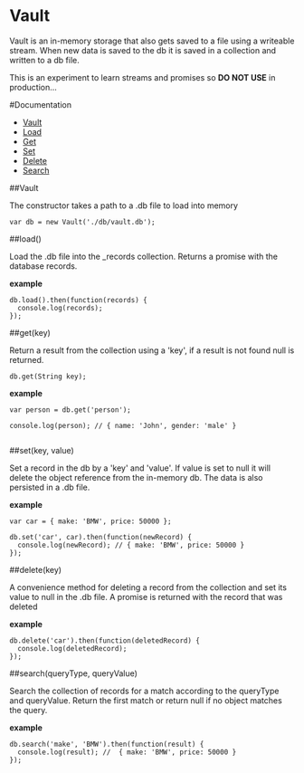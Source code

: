 # Vault

Vault is an in-memory storage that also gets saved to a file using a writeable stream. When new data is saved to the db it is saved in a collection and written to a db file.

This is an experiment to learn streams and promises so **DO NOT USE** in production...

#Documentation

* [Vault](#vault)
* [Load](#load)
* [Get](#get)
* [Set](#set)
* [Delete](#delete)
* [Search](#search)

##<a name="vault"></a>Vault

The constructor takes a path to a .db file to load into memory

````
var db = new Vault('./db/vault.db');

````


##<a name="load"></a>load()

Load the .db file into the _records collection. Returns a promise with the database records.

**example**

````
db.load().then(function(records) {
  console.log(records);
});

````

##<a name="get"></a>get(key)


Return a result from the collection using a 'key', if a result is not found null is returned.

````
db.get(String key);
````

**example**

````
var person = db.get('person');

console.log(person); // { name: 'John', gender: 'male' }


````

##<a name="set"></a>set(key, value)

Set a record in the db by a 'key' and 'value'. If value is set to
null it will delete the object reference from the in-memory db.
The data is also persisted in a .db file.

**example**

````
var car = { make: 'BMW', price: 50000 };

db.set('car', car).then(function(newRecord) {
  console.log(newRecord); // { make: 'BMW', price: 50000 }
});
````

##<a name="delete"></a>delete(key)

A convenience method for deleting a record from the collection and set
its value to null in the .db file. A promise is returned with the record that was deleted

**example**

````
db.delete('car').then(function(deletedRecord) {
  console.log(deletedRecord);
});

````

##<a name="search"></a>search(queryType, queryValue)

Search the collection of records for a match according to the queryType and queryValue. Return the first match or return null if no object matches the query.

**example**

````
db.search('make', 'BMW').then(function(result) {
  console.log(result); //  { make: 'BMW', price: 50000 }
});

````